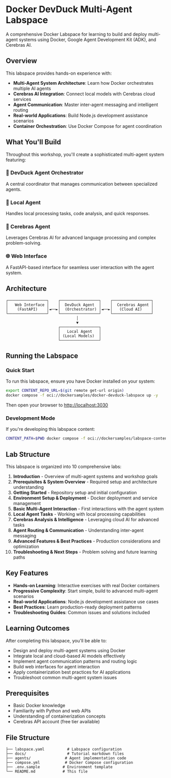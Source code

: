 # Docker DevDuck Multi-Agent Labspace

A comprehensive Docker Labspace for learning to build and deploy multi-agent systems using Docker, Google Agent Development Kit (ADK), and Cerebras AI.

## Overview

This labspace provides hands-on experience with:

- **Multi-Agent System Architecture**: Learn how Docker orchestrates multiple AI agents
- **Cerebras AI Integration**: Connect local models with Cerebras cloud services  
- **Agent Communication**: Master inter-agent messaging and intelligent routing
- **Real-world Applications**: Build Node.js development assistance scenarios
- **Container Orchestration**: Use Docker Compose for agent coordination

## What You'll Build

Throughout this workshop, you'll create a sophisticated multi-agent system featuring:

### 🎼 DevDuck Agent Orchestrator
A central coordinator that manages communication between specialized agents.

### 🤖 Local Agent
Handles local processing tasks, code analysis, and quick responses.

### 🧠 Cerebras Agent  
Leverages Cerebras AI for advanced language processing and complex problem-solving.

### 🌐 Web Interface
A FastAPI-based interface for seamless user interaction with the agent system.

## Architecture

```
┌─────────────────┐    ┌─────────────────┐    ┌─────────────────┐
│   Web Interface │    │  DevDuck Agent  │    │  Cerebras Agent │
│    (FastAPI)    │◄──►│  (Orchestrator) │◄──►│   (Cloud AI)    │
└─────────────────┘    └─────────────────┘    └─────────────────┘
                               │
                               ▼
                       ┌─────────────────┐
                       │   Local Agent   │
                       │ (Local Models)  │
                       └─────────────────┘
```

## Running the Labspace

### Quick Start

To run this labspace, ensure you have Docker installed on your system:

```bash
export CONTENT_REPO_URL=$(git remote get-url origin)
docker compose -f oci://dockersamples/docker-devduck-labspace up -y
```

Then open your browser to [http://localhost:3030](http://localhost:3030)

### Development Mode

If you're developing this labspace content:

```bash
CONTENT_PATH=$PWD docker compose -f oci://dockersamples/labspace-content-dev up
```

## Lab Structure

This labspace is organized into 10 comprehensive labs:

1. **Introduction** - Overview of multi-agent systems and workshop goals
2. **Prerequisites & System Overview** - Required setup and architecture understanding
3. **Getting Started** - Repository setup and initial configuration
4. **Environment Setup & Deployment** - Docker deployment and service management
5. **Basic Multi-Agent Interaction** - First interactions with the agent system
6. **Local Agent Tasks** - Working with local processing capabilities
7. **Cerebras Analysis & Intelligence** - Leveraging cloud AI for advanced tasks
8. **Agent Routing & Communication** - Understanding inter-agent messaging
9. **Advanced Features & Best Practices** - Production considerations and optimization
10. **Troubleshooting & Next Steps** - Problem solving and future learning paths

## Key Features

- **Hands-on Learning**: Interactive exercises with real Docker containers
- **Progressive Complexity**: Start simple, build to advanced multi-agent scenarios
- **Real-world Applications**: Node.js development assistance use cases
- **Best Practices**: Learn production-ready deployment patterns
- **Troubleshooting Guides**: Common issues and solutions included

## Learning Outcomes

After completing this labspace, you'll be able to:

- Design and deploy multi-agent systems using Docker
- Integrate local and cloud-based AI models effectively
- Implement agent communication patterns and routing logic
- Build web interfaces for agent interaction
- Apply containerization best practices for AI applications
- Troubleshoot common multi-agent system issues

## Prerequisites

- Basic Docker knowledge
- Familiarity with Python and web APIs
- Understanding of containerization concepts
- Cerebras API account (free tier available)

## File Structure

```
├── labspace.yaml          # Labspace configuration
├── docs/                  # Tutorial markdown files
├── agents/               # Agent implementation code
├── compose.yml           # Docker Compose configuration
├── .env.sample          # Environment template
└── README.md            # This file
```




